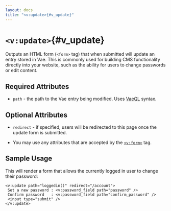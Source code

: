 ```yaml
---
layout: docs
title: "<v:update>{#v_update}"
---
```


# `<v:update>`{#v_update}

Outputs an HTML form (`<form>` tag) that when submitted will update an
entry stored in Vae. This is commonly used for building CMS
functionality directly into your website, such as the ability for users
to change passwords or edit content.

## Required Attributes

-   `path` - the path to the Vae entry being modified. Uses
    [VaeQL](#vaeql) syntax.

## Optional Attributes

-   `redirect` - if specified, users will be redirected to this page
    once the update form is submitted.

-   You may use any attributes that are accepted by the
    [`<v:form>`](#v_form) tag.

## Sample Usage

This will render a form that allows the currently logged in user to
change their password:

    <v:update path="loggedin()" redirect="/account">
     Set a new password : <v:password_field path="password" />
     Confirm password   : <v:password_field path="confirm_password" />
     <input type="submit" />
    </v:update>
